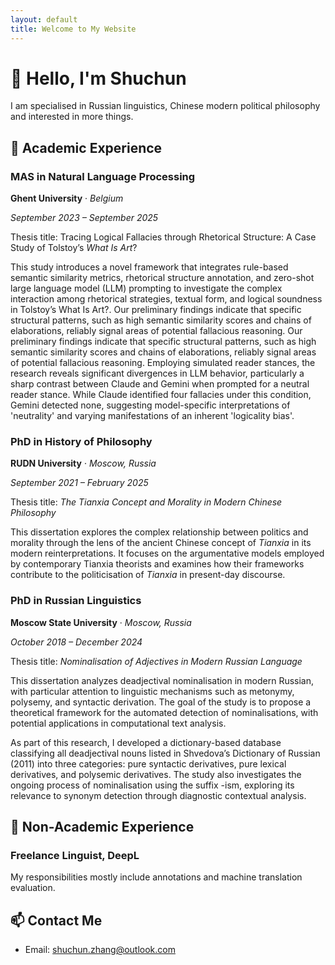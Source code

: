 ```yaml
---
layout: default
title: Welcome to My Website
---
```


# 👋 Hello, I'm Shuchun

I am specialised in Russian linguistics, Chinese modern political philosophy and interested in more things.

## 🔧 Academic Experience

### **MAS in Natural Language Processing**
**Ghent University** · *Belgium*

*September 2023 – September 2025*

Thesis title: Tracing Logical Fallacies through Rhetorical Structure: A Case Study of  Tolstoy’s *What Is Art*?

This study introduces a novel framework that integrates rule-based semantic similarity metrics, rhetorical structure annotation, and zero-shot large language model (LLM) prompting to investigate the complex interaction among rhetorical strategies, textual form, and logical soundness in Tolstoy’s What Is Art?. Our preliminary findings indicate that specific structural patterns, such as high semantic similarity scores and chains of elaborations, reliably signal areas of potential fallacious reasoning. Our preliminary findings indicate that specific structural patterns, such as high semantic similarity scores and chains of elaborations, reliably signal areas of potential fallacious reasoning. Employing simulated reader stances, the research reveals significant divergences in LLM behavior, particularly a sharp contrast between Claude and Gemini when prompted for a neutral reader stance. While Claude identified four fallacies under this condition, Gemini detected none, suggesting model-specific interpretations of 'neutrality' and varying manifestations of an inherent 'logicality bias'.

### **PhD in History of Philosophy**  

**RUDN University** · *Moscow, Russia*  

*September 2021 – February 2025*

Thesis title: *The Tianxia Concept and Morality in Modern Chinese Philosophy*

This dissertation explores the complex relationship between politics and morality through the lens of the ancient Chinese concept of *Tianxia* in its modern reinterpretations. It focuses on the argumentative models employed by contemporary Tianxia theorists and examines how their frameworks contribute to the politicisation of *Tianxia* in present-day discourse.

### **PhD in Russian Linguistics**  

**Moscow State University** · *Moscow, Russia*

*October 2018 – December 2024*

Thesis title: *Nominalisation of Adjectives in Modern Russian Language*

This dissertation analyzes deadjectival nominalisation in modern Russian, with particular attention to linguistic mechanisms such as metonymy, polysemy, and syntactic derivation. The goal of the study is to propose a theoretical framework for the automated detection of nominalisations, with potential applications in computational text analysis.

As part of this research, I developed a dictionary-based database classifying all deadjectival nouns listed in Shvedova’s Dictionary of Russian (2011) into three categories: pure syntactic derivatives, pure lexical derivatives, and polysemic derivatives. The study also investigates the ongoing process of nominalisation using the suffix -ism, exploring its relevance to synonym detection through diagnostic contextual analysis.

## 🔧 Non-Academic Experience

### **Freelance Linguist, DeepL**

My responsibilities mostly include annotations and machine translation evaluation.


## 📫 Contact Me

- Email: [shuchun.zhang@outlook.com](mailto:chun.zhang@outlook.com)
